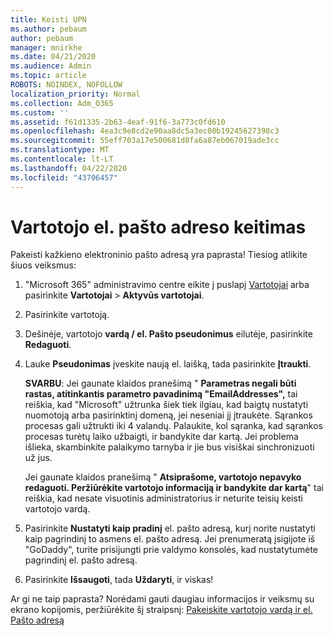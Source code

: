 ```yaml
---
title: Keisti UPN
ms.author: pebaum
author: pebaum
manager: mnirkhe
ms.date: 04/21/2020
ms.audience: Admin
ms.topic: article
ROBOTS: NOINDEX, NOFOLLOW
localization_priority: Normal
ms.collection: Adm_O365
ms.custom: ''
ms.assetid: f61d1335-2b63-4eaf-91f6-3a773c0fd610
ms.openlocfilehash: 4ea3c9e8cd2e90aa8dc5a3ec00b19245627398c3
ms.sourcegitcommit: 55eff703a17e500681d8fa6a87eb067019ade3cc
ms.translationtype: MT
ms.contentlocale: lt-LT
ms.lasthandoff: 04/22/2020
ms.locfileid: "43706457"
---
```

# <a name="change-a-users-email-address"></a>Vartotojo el. pašto adreso keitimas

Pakeisti kažkieno elektroninio pašto adresą yra paprasta! Tiesiog atlikite šiuos veiksmus:
  
1. "Microsoft 365" administravimo centre eikite į puslapį [Vartotojai](https://go.microsoft.com/fwlink/p/?linkid=834822) arba pasirinkite **Vartotojai** \> **Aktyvūs vartotojai**.
    
2. Pasirinkite vartotoją.
    
3. Dešinėje, vartotojo **vardą / el. Pašto pseudonimus** eilutėje, pasirinkite **Redaguoti**.
    
4. Lauke **Pseudonimas** įveskite naują el. laišką, tada pasirinkite **Įtraukti**.
    
    **SVARBU**: Jei gaunate klaidos pranešimą " **Parametras negali būti rastas, atitinkantis parametro pavadinimą "EmailAddresses",** tai reiškia, kad "Microsoft" užtrunka šiek tiek ilgiau, kad baigtų nustatyti nuomotoją arba pasirinktinį domeną, jei neseniai jį įtraukėte. Sąrankos procesas gali užtrukti iki 4 valandų. Palaukite, kol sąranka, kad sąrankos procesas turėtų laiko užbaigti, ir bandykite dar kartą. Jei problema išlieka, skambinkite palaikymo tarnyba ir jie bus visiškai sinchronizuoti už jus.
    
    Jei gaunate klaidos pranešimą " **Atsiprašome, vartotojo nepavyko redaguoti. Peržiūrėkite vartotojo informaciją ir bandykite dar kartą**" tai reiškia, kad nesate visuotinis administratorius ir neturite teisių keisti vartotojo vardą.
    
5. Pasirinkite **Nustatyti kaip pradinį** el. pašto adresą, kurį norite nustatyti kaip pagrindinį to asmens el. pašto adresą. Jei prenumeratą įsigijote iš "GoDaddy", turite prisijungti prie valdymo konsolės, kad nustatytumėte pagrindinį el. pašto adresą. 
    
6. Pasirinkite **Išsaugoti**, tada **Uždaryti**, ir viskas!
    
Ar gi ne taip paprasta? Norėdami gauti daugiau informacijos ir veiksmų su ekrano kopijomis, peržiūrėkite šį straipsnį: [Pakeiskite vartotojo vardą ir el. Pašto adresą](https://docs.microsoft.com/office365/admin/add-users/change-a-user-name-and-email-address)
  

